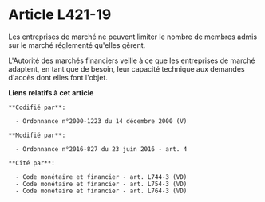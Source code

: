 # Article L421-19

Les entreprises de marché ne peuvent limiter le nombre de membres admis sur le marché réglementé qu'elles gèrent.

L'Autorité des marchés financiers veille à ce que les entreprises de marché adaptent, en tant que de besoin, leur capacité
technique aux demandes d'accès dont elles font l'objet.

**Liens relatifs à cet article**

	**Codifié par**:

	  - Ordonnance n°2000-1223 du 14 décembre 2000 (V)

	**Modifié par**:

	  - Ordonnance n°2016-827 du 23 juin 2016 - art. 4

	**Cité par**:

	  - Code monétaire et financier - art. L744-3 (VD)
	  - Code monétaire et financier - art. L754-3 (VD)
	  - Code monétaire et financier - art. L764-3 (VD)
